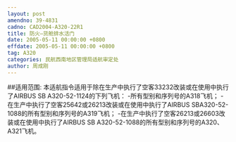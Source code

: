 ```yaml
---
layout: post
amendno: 39-4831
cadno: CAD2004-A320-22R1
title: 防火—货舱排水活门
date: 2005-05-11 00:00:00 +0800
effdate: 2005-05-11 00:00:00 +0800
tag: A320
categories: 民航西南地区管理局适航审定处
author: 周成刚
---
```


##适用范围:
本适航指令适用于除在生产中执行了空客33232改装或在使用中执行了AIRBUS SB A320-52-1124的下列飞机： -所有型别和序列号的A318飞机； -在生产中执行了空客25642或26213改装或在使用中执行了AIRBUS SBA320-52-1088的所有型别和序列号的A319飞机； -在生产中执行了空客26213或26603改装或在使用中执行了AIRBUS SB A320-52-1088的所有型别和序列号的A320、A321飞机。

